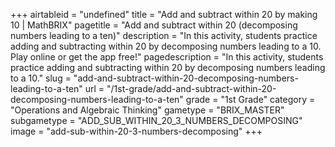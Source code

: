 +++
airtableid = "undefined"
title = "Add and subtract within 20 by making 10 | MathBRIX"
pagetitle = "Add and subtract within 20 (decomposing numbers leading to a ten)"
description = "In this activity, students practice adding and subtracting within 20 by decomposing numbers leading to a 10. Play online or get the app free!"
pagedescription = "In this activity, students practice adding and subtracting within 20 by decomposing numbers leading to a 10."
slug = "add-and-subtract-within-20-decomposing-numbers-leading-to-a-ten"
url = "/1st-grade/add-and-subtract-within-20-decomposing-numbers-leading-to-a-ten"
grade = "1st Grade"
category = "Operations and Algebraic Thinking"
gametype = "BRIX_MASTER"
subgametype = "ADD_SUB_WITHIN_20_3_NUMBERS_DECOMPOSING"
image = "add-sub-within-20-3-numbers-decomposing"
+++